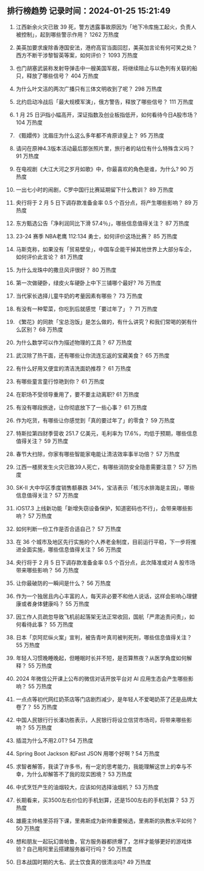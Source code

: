 
## 排行榜趋势 记录时间：2024-01-25 15:21:49
  
  1. 江西新余火灾已致 39 死，警方透露事故原因为「地下冷库施工起火，负责人被控制」，起到哪些警示作用？ 1262 万热度
    
  2. 美英加要求废除香港国安法，港府高官当面回怼，美英加言论有何可笑之处？西方不断干涉黎智英等案，如何评价？ 1093 万热度
    
  3. 也门胡塞武装称发射导弹击中一艘美国军舰，将继续阻止与以色列有关联的船只，释放了哪些信号？ 404 万热度
    
  4. 为什么叶文洁的两次广播只有三体文明收到了呢？ 298 万热度
    
  5. 北约启动冷战后「最大规模军演」，俄方警告，释放了哪些信号？ 111 万热度
    
  6. 1 月 25 日沪指小幅高开，深证指数及创业板指低开，如何看待今日A股市场？ 104 万热度
    
  7. 《甄嬛传》沈眉庄为什么这么多年都不肯原谅皇上？ 95 万热度
    
  8. 请问在原神4.3版本活动最后那张照片里，旅行者的站位有什么特殊含义吗？ 91 万热度
    
  9. 在电视剧《大江大河之岁月如歌》中，你最喜欢的角色是谁，为什么? 90 万热度
    
  10. 一出七小时的闹剧，C罗中国行比赛延期留下什么教训？ 89 万热度
    
  11. 央行将于 2 月 5 日下调存款准备金率 0.5 个百分点，将产生哪些影响？ 89 万热度
    
  12. 东方甄选公告「净利润同比下滑 57.4％」，哪些信息值得关注？ 87 万热度
    
  13. 23-24 赛季 NBA老鹰 112:134 勇士，如何评价这场比赛？ 85 万热度
    
  14. 马斯克称，如果没有「贸易壁垒」，中国车企能干掉其他世界上大部分车企，如何评价此言论？ 81 万热度
    
  15. 为什么龙珠中的撒旦风评很好？ 80 万热度
    
  16. 第一次做硬卧，绿皮火车硬卧上中下三铺哪个最好? 76 万热度
    
  17. 当代家长选择儿童牛奶的考量因素有哪些？ 73 万热度
    
  18. 有没有一种荤菜，你吃到后就感觉「要过年了」？ 71 万热度
    
  19. 《繁花》的同款「宝总泡饭」是怎么做的，有什么讲究？和我们常喝的粥有什么区别？ 68 万热度
    
  20. 为什么数学可以作为描述物理的工具？ 67 万热度
    
  21. 武汉除了热干面，还有哪些让你流连忘返的宝藏美食？ 65 万热度
    
  22. 有什么好用又便宜的清洁洗面奶推荐？ 61 万热度
    
  23. 有哪些童言童行惊艳到你？ 61 万热度
    
  24. 在职场不受领导重用了，要不要主动离职? 61 万热度
    
  25. 有没有哪段旅途，让你彻底放下了一些心事？ 61 万热度
    
  26. 作为吃货，有哪些让你感觉到「真的要过年了」的零食？ 59 万热度
    
  27. 特斯拉第四财季营收 251.7 亿美元，毛利率为 17.6%，均低于预期，哪些信息值得关注？ 59 万热度
    
  28. 春节大扫除，你家有哪些智能家电能让清洁效率事半功倍？ 57 万热度
    
  29. 江西一楼房发生火灾已致39人死亡，有哪些消防安全隐患需要注意？ 57 万热度
    
  30. SK-II 大中华区季度销售额暴跌 34%，宝洁表示「核污水排海是主因」，哪些信息值得关注？ 57 万热度
    
  31. iOS17.3 上线新功能「新增失窃设备保护，知道密码也不行」，会带来哪些影响？ 57 万热度
    
  32. 如何判断一份工作是否合适自己？ 57 万热度
    
  33. 在 36 个城市及地区先行实施的个人养老金制度，目前运行平稳，下一步将推进全面实施，哪些信息值得关注？ 56 万热度
    
  34. 央行将于 2 月 5 日下调存款准备金率 0.5 个百分点，此次降准或对 A 股市场带来哪些影响？ 56 万热度
    
  35. 让你最破防的一瞬间是什么？ 56 万热度
    
  36. 作为一个独居且内心丰富的人，每天非必要不和他人说话，这样会影响心理健康或者身体健康吗？ 55 万热度
    
  37. 因工作人员疏忽导致飞机前起落架无法正常收回，国航「严肃追责问责」，如何看待此事？ 55 万热度
    
  38. 日本「京阿尼纵火案」宣判，被告青叶真司被判死刑，哪些信息值得关注？ 55 万热度
    
  39. 年轻人习惯晚睡晚起，但睡眠时长并不短，是否算熬夜？从医学角度如何解释？ 55 万热度
    
  40. 2024 年微信公开课上公布的微信对话开放平台对 AI 应用生态会产生哪些影响？ 55 万热度
    
  41. 一点点等初代网红奶茶店等门店剧烈减少，是年轻人不爱喝奶茶了还是品牌太卷了？ 55 万热度
    
  42. 中国人民银行行长潘功胜表示，人民银行将设立信贷市场司，将带来哪些影响？ 55 万热度
    
  43. 插混为什么不用2.0T? 54 万热度
    
  44. Spring Boot Jackson 和Fast JSON 用哪个好啊 ? 54 万热度
    
  45. 求智者解答，我读了许多书，有一定的思考能力，我能理解这世上的幸与不幸，为什么却解答不了我的现实困境？ 53 万热度
    
  46. 中式烹饪产生的油烟较大，应该如何选择油烟机？ 53 万热度
    
  47. 长期看来，买3500左右价位的手机划算，还是1500左右的手机划算？ 53 万热度
    
  48. 雄鹿主帅格里芬将下课，里弗斯成为新帅重要候选，里弗斯的执教水平如何？ 50 万热度
    
  49. 想和朋友一起玩幻兽帕鲁，官方服务器都挤爆了，怎样才能够更好的游戏体验？自己用阿里云搭建服务器可行吗？ 50 万热度
    
  50. 日本战国时期的大名、武士饮食真的很清淡吗? 49 万热度
    